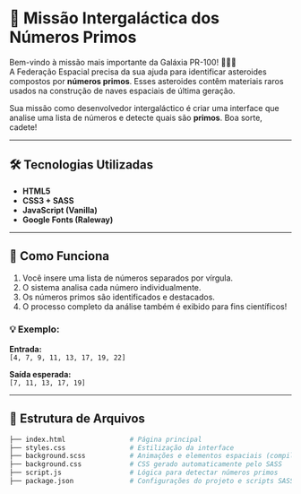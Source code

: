# 🚀 Missão Intergaláctica dos Números Primos


Bem-vindo à missão mais importante da Galáxia PR-100! 👨‍🚀🌌  
A Federação Espacial precisa da sua ajuda para identificar asteroides compostos por **números primos**. Esses asteroides contêm materiais raros usados na construção de naves espaciais de última geração.

Sua missão como desenvolvedor intergaláctico é criar uma interface que analise uma lista de números e detecte quais são **primos**. Boa sorte, cadete!

---

## 🛠 Tecnologias Utilizadas

- **HTML5**
- **CSS3 + SASS**
- **JavaScript (Vanilla)**
- **Google Fonts (Raleway)**

---

## 🧠 Como Funciona

1. Você insere uma lista de números separados por vírgula.
2. O sistema analisa cada número individualmente.
3. Os números primos são identificados e destacados.
4. O processo completo da análise também é exibido para fins científicos!

### 💡 Exemplo:

**Entrada:**  
`[4, 7, 9, 11, 13, 17, 19, 22]`

**Saída esperada:**  
`[7, 11, 13, 17, 19]`

---

## 📂 Estrutura de Arquivos

```bash
├── index.html                # Página principal
├── styles.css                # Estilização da interface
├── background.scss           # Animações e elementos espaciais (compilado em background.css)
├── background.css            # CSS gerado automaticamente pelo SASS
├── script.js                 # Lógica para detectar números primos
├── package.json              # Configurações do projeto e scripts SASS
